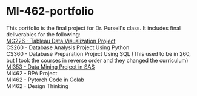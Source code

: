# MI-462-portfolio  
This portfolio is the final project for Dr. Pursell's class. It includes final deliverables for the following:  
[MG226 - Tableau Data Visualization Project](https://github.com/tjjoe/MI-462-portfolio/blob/main/MG226FinalProjectPowerpoint.pdf)  
CS260 - Database Analysis Project Using Python  
CS360 - Database Preparation Project Using SQL (This used to be in 260, but I took the courses in reverse order and they changed the curriculum)  
[MI353 - Data Mining Project in SAS](https://github.com/tjjoe/MI-462-portfolio/blob/main/MI353FinalPresentation.pdf)  
MI462 - RPA Project  
MI462 - Pytorch Code in Colab  
MI462 - Design Thinking  
